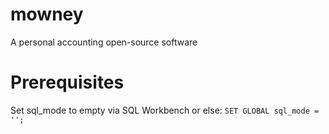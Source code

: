# mowney
A personal accounting open-source software

# Prerequisites

Set sql_mode to empty via SQL Workbench or else: `SET GLOBAL sql_mode = '';`